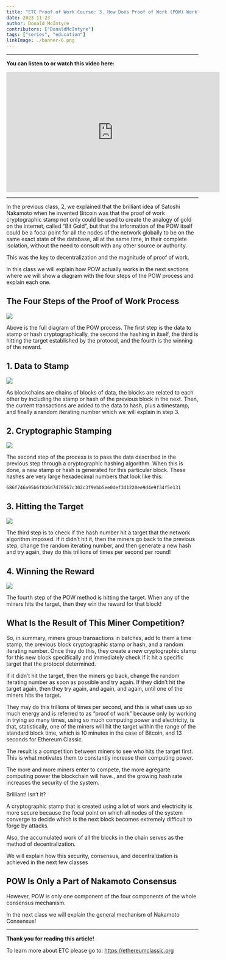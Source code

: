```yaml
---
title: "ETC Proof of Work Course: 3. How Does Proof of Work (POW) Work?"
date: 2023-11-23
author: Donald McIntyre
contributors: ["DonaldMcIntyre"]
tags: ["series", "education"]
linkImage: ./banner-6.png
---
```


---
**You can listen to or watch this video here:**

<iframe width="560" height="315" src="https://www.youtube.com/embed/1INZgAex-50?si=GAn3l0K6Hg81C540" title="YouTube video player" frameborder="0" allow="accelerometer; autoplay; clipboard-write; encrypted-media; gyroscope; picture-in-picture; web-share" allowfullscreen></iframe>

---

In the previous class, 2, we explained that the brilliant idea of Satoshi Nakamoto when he invented Bitcoin was that the proof of work cryptographic stamp not only could be used to create the analogy of gold on the internet, called “Bit Gold”, but that the information of the POW itself could be a focal point for all the nodes of the network globally to be on the same exact state of the database, all at the same time, in their complete isolation, without the need to consult with any other source or authority. 

This was the key to decentralization and the magnitude of proof of work. 

In this class we will explain how POW actually works in the next sections where we will show a diagram with the four steps of the POW process and explain each one.

## The Four Steps of the Proof of Work Process

![](./0.png)

Above is the full diagram of the POW process. The first step is the data to stamp or hash cryptographically, the second the hashing in itself, the third is hitting the target established by the protocol, and the fourth is the winning of the reward.

## 1. Data to Stamp

![](./1.png)

As blockchains are chains of blocks of data, the blocks are related to each other by including the stamp or hash of the previous block in the next. Then, the current transactions are added to the data to hash, plus a timestamp, and finally a random iterating number which we will explain in step 3.

## 2. Cryptographic Stamping

![](./2.png)

The second step of the process is to pass the data described in the previous step through a cryptographic hashing algorithm. When this is done, a new stamp or hash is generated for this particular block. These hashes are very large hexadecimal numbers that look like this: 

`
686f746a95b6f836d7d70567c302c3f9ebb5ee0def3d1220ee9d4e9f34f5e131
`

## 3. Hitting the Target

![](./3.png)

The third step is to check if the hash number hit a target that the network algorithm imposed. If it didn’t hit it, then the miners go back to the previous step, change the random iterating number, and then generate a new hash and try again, they do this trillions of times per second per round!

## 4. Winning the Reward

![](./4.png)

The fourth step of the POW method is hitting the target. When any of the miners hits the target, then they win the reward for that block!

## What Is the Result of This Miner Competition?

So, in summary, miners group transactions in batches, add to them a time stamp, the previous block cryptographic stamp or hash, and a random iterating number. Once they do this, they create a new cryptographic stamp for this new block specifically and immediately check if it hit a specific target that the protocol determined. 

If it didn’t hit the target, then the miners go back, change the random iterating number as soon as possible and try again. If they didn’t hit the target again, then they try again, and again, and again, until one of the miners hits the target. 

They may do this trillions of times per second, and this is what uses up so much energy and is referred to as “proof of work” because only by working in trying so many times, using so much computing power and electricity, is that, statistically, one of the miners will hit the target within the range of the standard block time, which is 10 minutes in the case of Bitcoin, and 13 seconds for Ethereum Classic.

The result is a competition between miners to see who hits the target first. This is what motivates them to constantly increase their computing power.

The more and more miners enter to compete, the more agregarte computing power the blockchain will have., and the growing hash rate increases the security of the system.

Brilliant! Isn’t it?

A cryptographic stamp that is created using a lot of work and electricity is more secure because the focal point on which all nodes of the system converge to decide which is the next block becomes extremely difficult to forge by attacks.

Also, the accumulated work of all the blocks in the chain serves as the method of decentralization.

We will explain how this security, consensus, and decentralization is achieved in the next few classes

## POW Is Only a Part of Nakamoto Consensus

However, POW is only one component of the four components of the whole consensus mechanism.

In the next class we will explain the general mechanism of Nakamoto Consensus!

---

**Thank you for reading this article!**

To learn more about ETC please go to: https://ethereumclassic.org
